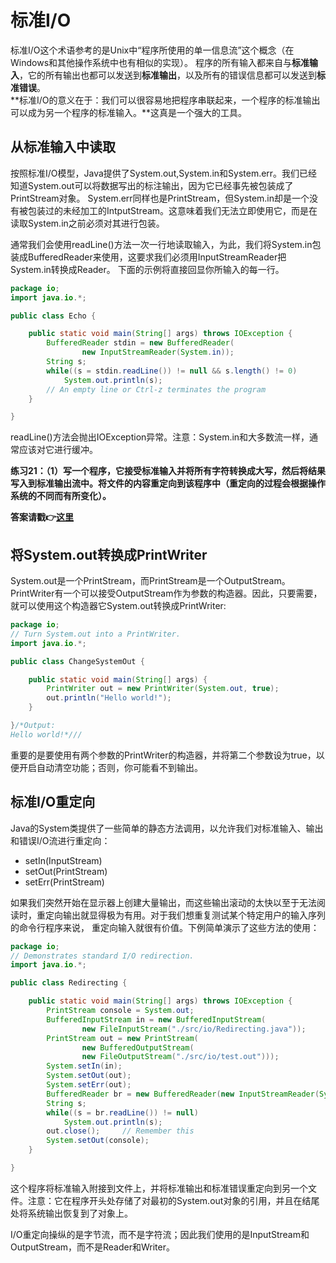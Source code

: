 # 标准I/O
标准I/O这个术语参考的是Unix中“程序所使用的单一信息流”这个概念（在Windows和其他操作系统中也有相似的实现）。
程序的所有输入都来自与**标准输入**，它的所有输出也都可以发送到**标准输出**，以及所有的错误信息都可以发送到**标准错误**。  
**标准I/O的意义在于：我们可以很容易地把程序串联起来，一个程序的标准输出可以成为另一个程序的标准输入。**这真是一个强大的工具。

## 从标准输入中读取
按照标准I/O模型，Java提供了System.out,System.in和System.err。我们已经知道System.out可以将数据写出的标注输出，因为它已经事先被包装成了PrintStream对象。
System.err同样也是PrintStream，但System.in却是一个没有被包装过的未经加工的IntputStream。这意味着我们无法立即使用它，而是在读取System.in之前必须对其进行包装。

通常我们会使用readLine()方法一次一行地读取输入，为此，我们将System.in包装成BufferedReader来使用，这要求我们必须用InputStreamReader把System.in转换成Reader。
下面的示例将直接回显你所输入的每一行。
```java
package io;
import java.io.*;

public class Echo {

	public static void main(String[] args) throws IOException {
		BufferedReader stdin = new BufferedReader(
				new InputStreamReader(System.in));
        String s;
        while((s = stdin.readLine()) != null && s.length() != 0)
        	System.out.println(s);
        // An empty line or Ctrl-z terminates the program
	}

}
```
readLine()方法会抛出IOException异常。注意：System.in和大多数流一样，通常应该对它进行缓冲。

**练习21：（1）写一个程序，它接受标准输入并将所有字符转换成大写，然后将结果写入到标准输出流中。将文件的内容重定向到该程序中（重定向的过程会根据操作系统的不同而有所变化）。**

**答案请戳:point_right:[这里](solutions/Ex21.md)**

## 将System.out转换成PrintWriter
System.out是一个PrintStream，而PrintStream是一个OutputStream。PrintWriter有一个可以接受OutputStream作为参数的构造器。因此，只要需要，就可以使用这个构造器它System.out转换成PrintWriter:
```java
package io;
// Turn System.out into a PrintWriter.
import java.io.*;

public class ChangeSystemOut {

	public static void main(String[] args) {
		PrintWriter out = new PrintWriter(System.out, true);
		out.println("Hello world!");
	}

}/*Output:
Hello world!*///
```
重要的是要使用有两个参数的PrintWriter的构造器，并将第二个参数设为true，以便开启自动清空功能；否则，你可能看不到输出。

## 标准I/O重定向
Java的System类提供了一些简单的静态方法调用，以允许我们对标准输入、输出和错误I/O流进行重定向：  
- setIn(InputStream)
- setOut(PrintStream)
- setErr(PrintStream)

如果我们突然开始在显示器上创建大量输出，而这些输出滚动的太快以至于无法阅读时，重定向输出就显得极为有用。对于我们想重复测试某个特定用户的输入序列的命令行程序来说，
重定向输入就很有价值。下例简单演示了这些方法的使用：
```java
package io;
// Demonstrates standard I/O redirection.
import java.io.*;

public class Redirecting {

	public static void main(String[] args) throws IOException {
		PrintStream console = System.out;
		BufferedInputStream in = new BufferedInputStream(
				new FileInputStream("./src/io/Redirecting.java"));
		PrintStream out = new PrintStream(
				new BufferedOutputStream(
				new FileOutputStream("./src/io/test.out")));
		System.setIn(in);
		System.setOut(out);
		System.setErr(out);
		BufferedReader br = new BufferedReader(new InputStreamReader(System.in));
		String s;
		while((s = br.readLine()) != null)
			System.out.println(s);
		out.close();     // Remember this
		System.setOut(console);
	}

}
```
这个程序将标准输入附接到文件上，并将标准输出和标准错误重定向到另一个文件。注意：它在程序开头处存储了对最初的System.out对象的引用，并且在结尾处将系统输出恢复到了对象上。

I/O重定向操纵的是字节流，而不是字符流；因此我们使用的是InputStream和OutputStream，而不是Reader和Writer。
